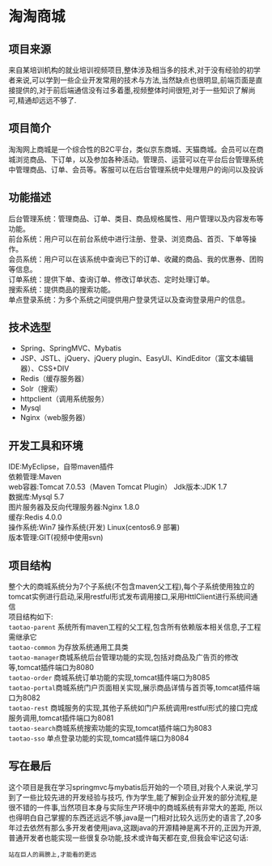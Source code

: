 # 淘淘商城
## 项目来源  
来自某培训机构的就业培训视频项目,整体涉及相当多的技术,对于没有经验的初学者来说,可以学到一些企业开发常用的技术与方法,当然缺点也很明显,前端页面是直接提供的,对于前后端通信没有过多着墨,视频整体时间很短,对于一些知识了解尚可,精通却远远不够了.

## 项目简介
淘淘网上商城是一个综合性的B2C平台，类似京东商城、天猫商城。会员可以在商城浏览商品、下订单，以及参加各种活动。管理员、运营可以在平台后台管理系统中管理商品、订单、会员等。客服可以在后台管理系统中处理用户的询问以及投诉

## 功能描述
后台管理系统：管理商品、订单、类目、商品规格属性、用户管理以及内容发布等功能。  
前台系统：用户可以在前台系统中进行注册、登录、浏览商品、首页、下单等操作。  
会员系统：用户可以在该系统中查询已下的订单、收藏的商品、我的优惠券、团购等信息。  
订单系统：提供下单、查询订单、修改订单状态、定时处理订单。  
搜索系统：提供商品的搜索功能。  
单点登录系统：为多个系统之间提供用户登录凭证以及查询登录用户的信息。

## 技术选型
- Spring、SpringMVC、Mybatis
- JSP、JSTL、jQuery、jQuery plugin、EasyUI、KindEditor（富文本编辑器）、CSS+DIV
- Redis（缓存服务器）
- Solr（搜索）
- httpclient（调用系统服务）
- Mysql
- Nginx（web服务器）

## 开发工具和环境
IDE:MyEclipse，自带maven插件  
依赖管理:Maven  
web容器:Tomcat 7.0.53（Maven Tomcat Plugin）
Jdk版本:JDK 1.7  
数据库:Mysql 5.7   
图片服务器及反向代理服务器:Nginx 1.8.0  
缓存:Redis 4.0.0  
操作系统:Win7 操作系统(开发) Linux(centos6.9 部署)  
版本管理:GIT(视频中使用svn)

## 项目结构
整个大的商城系统分为7个子系统(不包含maven父工程),每个子系统使用独立的tomcat实例进行启动,采用restful形式发布调用接口,采用HttlClient进行系统间通信   
项目结构如下:  
`taotao-parent` 系统所有maven工程的父工程,包含所有依赖版本相关信息,子工程需继承它   
`taotao-common` 为存放系统通用工具类  
`taotao-manager`商城系统后台管理功能的实现,包括对商品及广告页的修改等,tomcat插件端口为8080  
`taotao-order`  商城系统订单功能的实现,tomcat插件端口为8085  
`taotao-portal`商城系统门户页面相关实现,展示商品详情与首页等,tomcat插件端口为8082  
`taotao-rest` 商城服务的实现,其他子系统如门户系统调用restful形式的接口完成服务调用,tomcat插件端口为8081   
`taotao-search`商城系统搜索功能的实现,tomcat插件端口为8083  
`taotao-sso` 单点登录功能的实现,tomcat插件端口为8084

## 写在最后
这个项目是我在学习springmvc与mybatis后开始的一个项目,对我个人来说,学习到了一些比较先进的开发经验与技巧,
作为学生,能了解到企业开发的部分流程,是很不错的一件事,当然项目本身与实际生产环境中的商城系统有非常大的差距,
所以也得明白自己掌握的东西还远远不够,java是一门相对比较久远历史的语言了,20多年过去依然有那么多开发者使用java,这跟java的开源精神是离不开的,正因为开源,普通开发者也能实现一些很复杂功能,技术或许每天都在变,但我会牢记这句话:
```
站在巨人的肩膀上,才能看的更远
```

